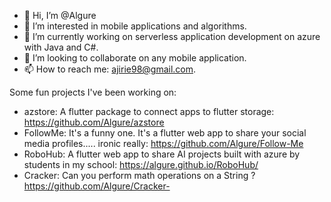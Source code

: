 - 👋 Hi, I’m @Algure
- 👀 I’m interested in mobile applications and algorithms.
- 🌱 I’m currently working on serverless application development on azure with Java and C#.
- 💞️ I’m looking to collaborate on any mobile application.
- 📫 How to reach me: ajirie98@gmail.com.

Some fun projects I've been working on:
- azstore: A flutter package to connect apps to flutter storage: https://github.com/Algure/azstore
- FollowMe: It's a funny one. It's a flutter web app to share your social media profiles..... ironic really: https://github.com/Algure/Follow-Me
- RoboHub: A flutter web app to share AI projects built with azure by students in my school: https://algure.github.io/RoboHub/
- Cracker: Can you perform math operations on a String ? https://github.com/Algure/Cracker-
<!---
Algure/Algure is a ✨ special ✨ repository because its `README.md` (this file) appears on your GitHub profile.
You can click the Preview link to take a look at your changes.
--->
